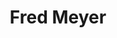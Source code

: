 ---
title: "Fred Meyer"
url: /happy-valley/fred-meyer-southeast-sunnyside-road/
shop: supermarket
---